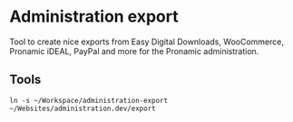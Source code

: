 # Administration export

Tool to create nice exports from Easy Digital Downloads, WooCommerce, Pronamic iDEAL, PayPal and more for the Pronamic administration.


## Tools

```
ln -s ~/Workspace/administration-export ~/Websites/administration.dev/export
```

